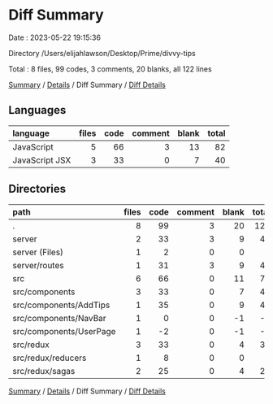 # Diff Summary

Date : 2023-05-22 19:15:36

Directory /Users/elijahlawson/Desktop/Prime/divvy-tips

Total : 8 files,  99 codes, 3 comments, 20 blanks, all 122 lines

[Summary](results.md) / [Details](details.md) / Diff Summary / [Diff Details](diff-details.md)

## Languages
| language | files | code | comment | blank | total |
| :--- | ---: | ---: | ---: | ---: | ---: |
| JavaScript | 5 | 66 | 3 | 13 | 82 |
| JavaScript JSX | 3 | 33 | 0 | 7 | 40 |

## Directories
| path | files | code | comment | blank | total |
| :--- | ---: | ---: | ---: | ---: | ---: |
| . | 8 | 99 | 3 | 20 | 122 |
| server | 2 | 33 | 3 | 9 | 45 |
| server (Files) | 1 | 2 | 0 | 0 | 2 |
| server/routes | 1 | 31 | 3 | 9 | 43 |
| src | 6 | 66 | 0 | 11 | 77 |
| src/components | 3 | 33 | 0 | 7 | 40 |
| src/components/AddTips | 1 | 35 | 0 | 9 | 44 |
| src/components/NavBar | 1 | 0 | 0 | -1 | -1 |
| src/components/UserPage | 1 | -2 | 0 | -1 | -3 |
| src/redux | 3 | 33 | 0 | 4 | 37 |
| src/redux/reducers | 1 | 8 | 0 | 0 | 8 |
| src/redux/sagas | 2 | 25 | 0 | 4 | 29 |

[Summary](results.md) / [Details](details.md) / Diff Summary / [Diff Details](diff-details.md)